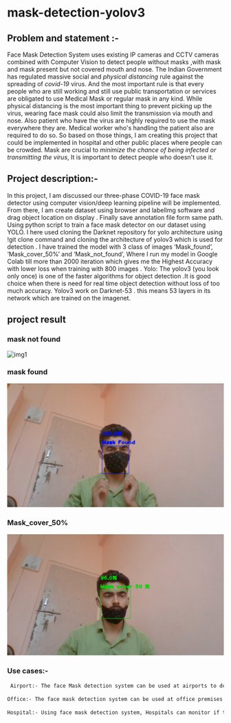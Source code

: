 # mask-detection-yolov3
## Problem and statement :- 
Face Mask Detection System uses existing IP cameras and CCTV cameras combined with Computer Vision to detect people without masks ,with mask and mask present but not covered mouth and nose.
          The Indian Government has regulated massive social and *physical distancing* rule against the spreading of *covid-19* virus. And the most important rule is that every people who are still working and still use public transportation or services are obligated to use Medical Mask or regular mask in any kind.
While physical distancing is the most important thing to prevent picking up the virus, wearing face mask could also limit the transmission via mouth and nose.
Also patient who have the virus are highly required to use the mask everywhere they are.
Medical worker who's handling the patient also are required to do so.
So based on those things, I am creating this project that could be implemented in hospital and other public places where people can be crowded.
Mask are crucial to *minimize the chance of being infected or transmitting the virus*, It is important to detect people who doesn't use it. 


## Project description:-
In this project, I am discussed our three-phase COVID-19 face mask detector using computer vision/deep learning pipeline will be implemented.
        From there,  I am create dataset using browser and labellmg software and drag object location on display .  Finally save annotation file form same path. Using python script to train a face mask detector on our dataset using YOLO.  I  here used cloning the Darknet repository for yolo architecture using !git clone command and cloning the architecture of yolov3 which is used for detection .
          I have trained the model with 3 class of images ‘Mask_found’, ‘Mask_cover_50%’  and ‘Mask_not_found’, Where I run my model in Google Colab till more than 2000 iteration which gives me the Highest Accuracy with lower loss when training with 800 images .
Yolo: The yolov3 (you look only once) is one of the faster algorithms for object detection .It is good choice when there is need for real time object detection without loss of  too much accuracy. Yolov3 work on Darknet-53 . this means 53 layers in its network which are trained on the imagenet. 


## project result

### mask not found
![img1](https://github.com/vishalbpatil1/mask-detection-yolov3/blob/main/img1.png)

### mask found
![img2](https://github.com/vishalbpatil1/mask-detection-yolov3/blob/main/img3.png)

### Mask_cover_50%
![img3](https://github.com/vishalbpatil1/mask-detection-yolov3/blob/main/img2.png)


### Use cases:-
```bash
 Airport:- The face Mask detection system can be used at airports to detect travelers without masks. Face data of travelers can be captured in the system at the entrance.   If a traveler is found to be without a face mask, their picture is sent to the airport authorities so that they could take quick action. If the person’s face is already       stored, like the face of an Airport worker, it can send the alert to the worker’s phone directly.
 ```
 ```bash
Office:- The face mask detection system can be used at office premises to detect if employees are maintaining safety standards at work. It monitors employees without      masks and sends them a reminder to wear a mask. The reports can be downloaded or sent an email at the end of the day to capture people who are not complying with the regulations or the requirements. 
 ```
 ```bash
Hospital:- Using face mask detection system, Hospitals can monitor if their staff is wearing masks during their shift or not. If any health worker is found without a mask, they will receive a notification with a reminder to wear a mask. Also, if quarantine people who are required to wear a mask, the system can keep an eye and detect if the mask is present or not and send notification automatically or repot to the authorities.
```

